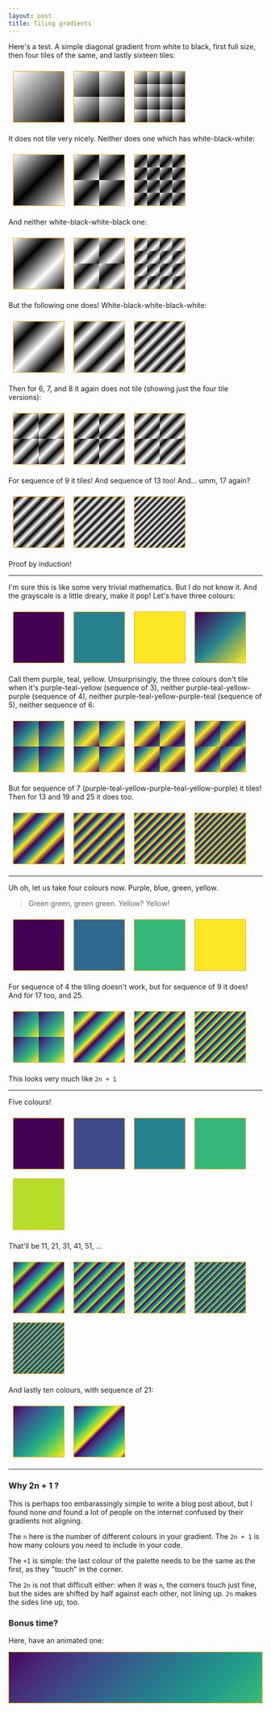 ```yaml
---
layout: post
title: Tiling gradients
---
```


<style>
.tile { border: 1px solid orange; float: left; margin: 9px; width: 100px; height: 100px; }
@keyframes animate-tile {
  0% { background-position: 0px 0px; }
  100% { background-position: -1000px -1000px; }
}
</style>

Here's a test. A simple diagonal gradient from white to black, first full size, then four tiles of the same, and lastly sixteen tiles:

<div>
<div class="tile" style="background: linear-gradient(135deg, #FFF, #000);"></div>
<div class="tile" style="background: linear-gradient(135deg, #FFF, #000); background-size: 50% 50%;"></div>
<div class="tile" style="background: linear-gradient(135deg, #FFF, #000); background-size: 25% 25%;"></div>
<div style="clear: both;"></div>
</div>

It does not tile very nicely. Neither does one which has white-black-white:

<div>
<div class="tile" style="background: linear-gradient(135deg, #FFF, #000, #FFF);"></div>
<div class="tile" style="background: linear-gradient(135deg, #FFF, #000, #FFF); background-size: 50% 50%;"></div>
<div class="tile" style="background: linear-gradient(135deg, #FFF, #000, #FFF); background-size: 25% 25%;"></div>
<div style="clear: both;"></div>
</div>

And neither white-black-white-black one:

<div>
<div class="tile" style="background: linear-gradient(135deg, #FFF, #000, #FFF, #000);"></div>
<div class="tile" style="background: linear-gradient(135deg, #FFF, #000, #FFF, #000); background-size: 50% 50%;"></div>
<div class="tile" style="background: linear-gradient(135deg, #FFF, #000, #FFF, #000); background-size: 25% 25%;"></div>
<div style="clear: both;"></div>
</div>

But the following one does! White-black-white-black-white:

<div>
<div class="tile" style="background: linear-gradient(135deg, #FFF, #000, #FFF, #000, #FFF);"></div>
<div class="tile" style="background: linear-gradient(135deg, #FFF, #000, #FFF, #000, #FFF); background-size: 50% 50%;"></div>
<div class="tile" style="background: linear-gradient(135deg, #FFF, #000, #FFF, #000, #FFF); background-size: 25% 25%;"></div>
<div style="clear: both;"></div>
</div>

Then for 6, 7, and 8 it again does not tile (showing just the four tile versions):

<div>
<div class="tile" style="background: linear-gradient(135deg, #FFF, #000, #FFF, #000, #FFF, #000); background-size: 50% 50%;"></div>
<div class="tile" style="background: linear-gradient(135deg, #FFF, #000, #FFF, #000, #FFF, #000, #FFF); background-size: 50% 50%;"></div>
<div class="tile" style="background: linear-gradient(135deg, #FFF, #000, #FFF, #000, #FFF, #000, #FFF, #000); background-size: 50% 50%;"></div>
<div style="clear: both;"></div>
</div>

For sequence of 9 it tiles! And sequence of 13 too! And... umm, 17 again?

<div>
<div class="tile" style="background: linear-gradient(135deg, #FFF, #000, #FFF, #000, #FFF, #000, #FFF, #000, #FFF); background-size: 50% 50%;"></div>
<div class="tile" style="background: linear-gradient(135deg, #FFF, #000, #FFF, #000, #FFF, #000, #FFF, #000, #FFF, #000, #FFF, #000, #FFF); background-size: 50% 50%;"></div>
<div class="tile" style="background: linear-gradient(135deg, #FFF, #000, #FFF, #000, #FFF, #000, #FFF, #000, #FFF, #000, #FFF, #000, #FFF, #000, #FFF, #000, #FFF); background-size: 50% 50%;"></div>
<div style="clear: both;"></div>
</div>

Proof by induction!

---

I'm sure this is like some very trivial mathematics. But I do not know it. And the grayscale is a little dreary, make it pop! Let's have three colours:

<div>
<div class="tile" style="background: #440154;"></div>
<div class="tile" style="background: #26828e;"></div>
<div class="tile" style="background: #fde725;"></div>
<div class="tile" style="background: linear-gradient(135deg, #440154, #26828e, #fde725);"></div>
<div style="clear: both;"></div>
</div>

Call them purple, teal, yellow. Unsurprisingly, the three colours don't tile when it's purple-teal-yellow (sequence of 3), neither purple-teal-yellow-purple (sequence of 4), neither purple-teal-yellow-purple-teal (sequence of 5), neither sequence of 6:

<div>
<div class="tile" style="background: linear-gradient(135deg, #440154, #26828e, #fde725); background-size: 50% 50%;"></div>
<div class="tile" style="background: linear-gradient(135deg, #440154, #26828e, #fde725, #440154); background-size: 50% 50%;"></div>
<div class="tile" style="background: linear-gradient(135deg, #440154, #26828e, #fde725, #440154, #26828e); background-size: 50% 50%;"></div>
<div class="tile" style="background: linear-gradient(135deg, #440154, #26828e, #fde725, #440154, #26828e, #fde725); background-size: 50% 50%;"></div>
<div style="clear: both;"></div>
</div>

But for sequence of 7 (purple-teal-yellow-purple-teal-yellow-purple) it tiles! Then for 13 and 19 and 25 it does too.

<div>
<div class="tile" style="background: linear-gradient(135deg, #440154, #26828e, #fde725, #440154, #26828e, #fde725, #440154); background-size: 50% 50%;"></div>
<div class="tile" style="background: linear-gradient(135deg, #440154, #26828e, #fde725, #440154, #26828e, #fde725, #440154, #26828e, #fde725, #440154, #26828e, #fde725, #440154); background-size: 50% 50%;"></div>
<div class="tile" style="background: linear-gradient(135deg, #440154, #26828e, #fde725, #440154, #26828e, #fde725, #440154, #26828e, #fde725, #440154, #26828e, #fde725, #440154, #26828e, #fde725, #440154, #26828e, #fde725, #440154); background-size: 50% 50%;"></div>
<div class="tile" style="background: linear-gradient(135deg, #440154, #26828e, #fde725, #440154, #26828e, #fde725, #440154, #26828e, #fde725, #440154, #26828e, #fde725, #440154, #26828e, #fde725, #440154, #26828e, #fde725, #440154, #26828e, #fde725, #440154, #26828e, #fde725, #440154); background-size: 50% 50%;"></div>
<div style="clear: both;"></div>
</div>

---

Uh oh, let us take four colours now. Purple, blue, green, yellow.

> Green green, green green. Yellow? Yellow!

<div>
<div class="tile" style="background: #440154;"></div>
<div class="tile" style="background: #31688e;"></div>
<div class="tile" style="background: #35b779;"></div>
<div class="tile" style="background: #fde725;"></div>
<div style="clear: both;"></div>
</div>

For sequence of 4 the tiling doesn't work, but for sequence of 9 it does! And for 17 too, and 25.

<div>
<div class="tile" style="background: linear-gradient(135deg, #440154, #31688e, #35b779, #fde725); background-size: 50% 50%;"></div>
<div class="tile" style="background: linear-gradient(135deg, #440154, #31688e, #35b779, #fde725, #440154, #31688e, #35b779, #fde725, #440154); background-size: 50% 50%;"></div>
<div class="tile" style="background: linear-gradient(135deg, #440154, #31688e, #35b779, #fde725, #440154, #31688e, #35b779, #fde725, #440154, #31688e, #35b779, #fde725, #440154, #31688e, #35b779, #fde725, #440154); background-size: 50% 50%;"></div>
<div class="tile" style="background: linear-gradient(135deg, #440154, #31688e, #35b779, #fde725, #440154, #31688e, #35b779, #fde725, #440154, #31688e, #35b779, #fde725, #440154, #31688e, #35b779, #fde725, #440154, #31688e, #35b779, #fde725, #440154, #31688e, #35b779, #fde725, #440154); background-size: 50% 50%;"></div>
<div style="clear: both;"></div>
</div>

This looks very much like `2n + 1`

---

Five colours!

<div>
<div class="tile" style="background: #440154;"></div>
<div class="tile" style="background: #3e4a89;"></div>
<div class="tile" style="background: #26828e;"></div>
<div class="tile" style="background: #35b779;"></div>
<div class="tile" style="background: #b5de2b;"></div>
<div style="clear: both;"></div>
</div>

That'll be 11, 21, 31, 41, 51, ...

<div>
<div class="tile" style="background: linear-gradient(135deg, #440154, #3e4a89, #26828e, #35b779, #b5de2b, #440154, #3e4a89, #26828e, #35b779, #b5de2b, #440154); background-size: 50% 50%;"></div>
<div class="tile" style="background: linear-gradient(135deg, #440154, #3e4a89, #26828e, #35b779, #b5de2b, #440154, #3e4a89, #26828e, #35b779, #b5de2b, #440154, #3e4a89, #26828e, #35b779, #b5de2b, #440154, #3e4a89, #26828e, #35b779, #b5de2b, #440154); background-size: 50% 50%;"></div>
<div class="tile" style="background: linear-gradient(135deg, #440154, #3e4a89, #26828e, #35b779, #b5de2b, #440154, #3e4a89, #26828e, #35b779, #b5de2b, #440154, #3e4a89, #26828e, #35b779, #b5de2b, #440154, #3e4a89, #26828e, #35b779, #b5de2b, #440154, #3e4a89, #26828e, #35b779, #b5de2b, #440154, #3e4a89, #26828e, #35b779, #b5de2b, #440154); background-size: 50% 50%;"></div>
<div class="tile" style="background: linear-gradient(135deg, #440154, #3e4a89, #26828e, #35b779, #b5de2b, #440154, #3e4a89, #26828e, #35b779, #b5de2b, #440154, #3e4a89, #26828e, #35b779, #b5de2b, #440154, #3e4a89, #26828e, #35b779, #b5de2b, #440154, #3e4a89, #26828e, #35b779, #b5de2b, #440154, #3e4a89, #26828e, #35b779, #b5de2b, #440154, #3e4a89, #26828e, #35b779, #b5de2b, #440154, #3e4a89, #26828e, #35b779, #b5de2b, #440154); background-size: 50% 50%;"></div>
<div class="tile" style="background: linear-gradient(135deg, #440154, #3e4a89, #26828e, #35b779, #b5de2b, #440154, #3e4a89, #26828e, #35b779, #b5de2b, #440154, #3e4a89, #26828e, #35b779, #b5de2b, #440154, #3e4a89, #26828e, #35b779, #b5de2b, #440154, #3e4a89, #26828e, #35b779, #b5de2b, #440154, #3e4a89, #26828e, #35b779, #b5de2b, #440154, #3e4a89, #26828e, #35b779, #b5de2b, #440154, #3e4a89, #26828e, #35b779, #b5de2b, #440154, #3e4a89, #26828e, #35b779, #b5de2b, #440154, #3e4a89, #26828e, #35b779, #b5de2b, #440154); background-size: 50% 50%;"></div>
<div style="clear: both;"></div>
</div>

And lastly ten colours, with sequence of 21:

<div>
<div class="tile" style="background: linear-gradient(135deg, #440154, #482878, #3e4a89, #31688e, #26828e, #1f9e89, #35b779, #6ece58, #b5de2b, #fde725);"></div>
<div class="tile" style="background: linear-gradient(135deg, #440154, #482878, #3e4a89, #31688e, #26828e, #1f9e89, #35b779, #6ece58, #b5de2b, #fde725, #440154, #482878, #3e4a89, #31688e, #26828e, #1f9e89, #35b779, #6ece58, #b5de2b, #fde725, #440154);"></div>
<div style="clear: both;"></div>
</div>

---

### Why 2n + 1 ?

This is perhaps too embarassingly simple to write a blog post about, but I found none *and* found a lot of people on the internet confused by their gradients not aligning.

The `n` here is the number of different colours in your gradient. The `2n + 1` is how many colours you need to include in your code.

The `+1` is simple: the last colour of the palette needs to be the same as the first, as they "touch" in the corner.

The `2n` is not that difficult either: when it was `n`, the corners touch just fine, but the sides are shifted by half against each other, not lining up. `2n` makes the sides line up, too.

### Bonus time?

Here, have an animated one:

<div style="border: 1px solid orange; height: 100px; animation: animate-tile 10s linear infinite; background: linear-gradient(135deg, #440154, #482878, #3e4a89, #31688e, #26828e, #1f9e89, #35b779, #6ece58, #b5de2b, #fde725, #440154, #482878, #3e4a89, #31688e, #26828e, #1f9e89, #35b779, #6ece58, #b5de2b, #fde725, #440154); background-size: 1000px 1000px;"></div>
